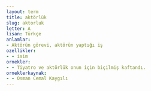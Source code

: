 ```yaml
---
layout: term
title: aktörlük
slug: aktorluk
letter: A
lisan: Türkçe
anlamlar:
- Aktörün görevi, aktörün yaptığı iş
ozellikler:
- - isim
ornekler:
- - Tiyatro ve aktörlük onun için biçilmiş kaftandı.
orneklerkaynak:
- - Osman Cemal Kaygılı
---
```

